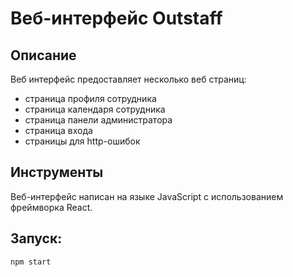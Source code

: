 # Веб-интерфейс Outstaff

## Описание

Веб интерфейс предоставляет несколько веб страниц:
 - страница профиля сотрудника
 - страница календаря сотрудника
 - страница панели администратора
 - страница входа
 - страницы для http-ошибок

## Инструменты

Веб-интерфейс написан на языке JavaScript с использованием фреймворка React.

## Запуск:

```
npm start
```
